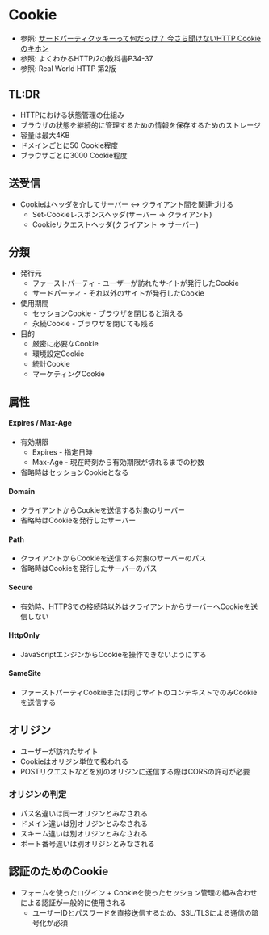 # Cookie
- 参照: [サードパーティクッキーって何だっけ？ 今さら聞けないHTTP Cookieのキホン](https://webtan.impress.co.jp/e/2017/10/03/27016)
- 参照: よくわかるHTTP/2の教科書P34-37
- 参照: Real World HTTP 第2版

## TL:DR
- HTTPにおける状態管理の仕組み
- ブラウザの状態を継続的に管理するための情報を保存するためのストレージ
- 容量は最大4KB
- ドメインごとに50 Cookie程度
- ブラウザごとに3000 Cookie程度

## 送受信
- Cookieはヘッダを介してサーバー <-> クライアント間を関連づける
  - Set-Cookieレスポンスヘッダ(サーバー -> クライアント)
  - Cookieリクエストヘッダ(クライアント -> サーバー)

## 分類
- 発行元
  - ファーストパーティ - ユーザーが訪れたサイトが発行したCookie
  - サードパーティ - それ以外のサイトが発行したCookie
- 使用期間
  - セッションCookie - ブラウザを閉じると消える
  - 永続Cookie - ブラウザを閉じても残る
- 目的
  - 厳密に必要なCookie
  - 環境設定Cookie
  - 統計Cookie
  - マーケティングCookie

## 属性
#### Expires / Max-Age
- 有効期限
  - Expires - 指定日時
  - Max-Age - 現在時刻から有効期限が切れるまでの秒数
- 省略時はセッションCookieとなる

#### Domain
- クライアントからCookieを送信する対象のサーバー
- 省略時はCookieを発行したサーバー

#### Path
- クライアントからCookieを送信する対象のサーバーのパス
- 省略時はCookieを発行したサーバーのパス

#### Secure
- 有効時、HTTPSでの接続時以外はクライアントからサーバーへCookieを送信しない

#### HttpOnly
- JavaScriptエンジンからCookieを操作できないようにする

#### SameSite
- ファーストパーティCookieまたは同じサイトのコンテキストでのみCookieを送信する

## オリジン
- ユーザーが訪れたサイト
- Cookieはオリジン単位で扱われる
- POSTリクエストなどを別のオリジンに送信する際はCORSの許可が必要

### オリジンの判定
- パス名違いは同一オリジンとみなされる
- ドメイン違いは別オリジンとみなされる
- スキーム違いは別オリジンとみなされる
- ポート番号違いは別オリジンとみなされる

## 認証のためのCookie
- フォームを使ったログイン + Cookieを使ったセッション管理の組み合わせによる認証が一般的に使用される
  - ユーザーIDとパスワードを直接送信するため、SSL/TLSによる通信の暗号化が必須
